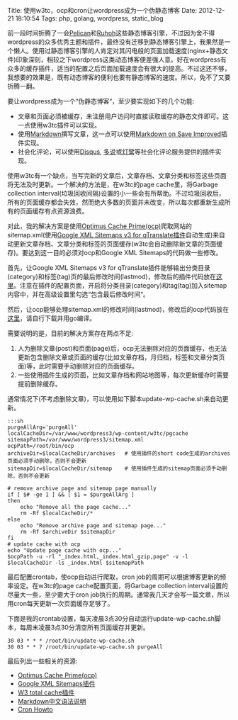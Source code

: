 Title: 使用w3tc，ocp和cron让wordpress成为一个伪静态博客
Date: 2012-12-21 18:10:54
Tags: php, golang, wordpress, static_blog

[1]: http://blog.atime.me/2012/12/w3tc-test/ "W3 Total Cache简单测评与配置经验分享"
[2]: http://getpelican.com/ "Pelican"
[3]: http://ruhoh.com/ "Ruhoh"
[4]: http://wordpress.org/extend/plugins/markdown-on-save-improved/ "Markdown on Save Improved plugin"
[5]: http://patrickmylund.com/projects/ocp/ "Optimus Cache Prime(ocp)"
[6]: http://zh.wikipedia.org/wiki/Markdown "Markdown from wikipedia"
[7]: http://wowubuntu.com/markdown/ "Markdown 语法"
[8]: http://wordpress.org/extend/plugins/google-xml-sitemaps-v3-for-qtranslate/ "Google XML Sitemaps v3 for qTranslate plugin"
[9]: https://help.ubuntu.com/community/CronHowto "Cron howto from ubuntu wiki"
[10]: http://wordpress.org/extend/plugins/w3-total-cache/ "W3 totoal cache plugin"
[11]: https://github.com/wilbur-ma/wordpress-tweak/tree/master/google-xml-sitemaps-v3-for-qtranslate
[12]: https://github.com/wilbur-ma/ocp
[13]: http://wordpress.org/extend/plugins/disqus-comment-system/ "disqus社会化评论插件"
[14]: http://wordpress.org/extend/plugins/duoshuo/ "多说社会化评论插件"
[15]: http://wordpress.org/extend/plugins/denglu/ "灯鹭社会化评论插件"


前一段时间折腾了一会[Pelican][2]和[Ruhoh][3]这些静态博客引擎，不过因为舍不得wordpress的众多优秀主题和插件，最终没有迁移到静态博客引擎上，我果然是一个懒人。使用过静态博客引擎的人肯定对其闪电般的页面加载速度(nginx+静态文件)印象深刻，相较之下wordpress这类动态博客便差强人意。好在wordpress有众多的缓存插件，适当的配置之后页面加载速度会有很大的提高。不过这还不够，我想要的效果是，既有动态博客的便利也要有静态博客的速度。所以，免不了又要折腾一翻。

要让wordpress成为一个“伪静态博客“，至少要实现如下的几个功能:

*  文章和页面必须被缓存，未注册用户访问时直接读取缓存的静态文件即可。这一点使用w3tc插件可以实现。
*  使用[Markdown][6]撰写文章，这一点可以使用[Markdown on Save Improved][4]插件实现。
*  社会化评论，可以使用[Disqus][13], [多说][14]或[灯鹭][15]等社会化评论服务提供的插件实现。

使用w3tc有一个缺点，当写完新的文章后，文章存档、文章分类和标签这些页面将无法及时更新。一个解决的方法是，在w3tc的page cache里，将Garbage collection interval(垃圾回收间隔)设置的小一些会有所帮助。不过垃圾回收后，所有的页面缓存都会失效，然而绝大多数的页面并未改变，所以每次都重新生成所有的页面缓存有点资源浪费。

对此，我的解决方案是使用[Optimus Cache Prime(ocp)][5]爬取网站的sitemap.xml(使用[Google XML Sitemaps v3 for qTranslate插件][8]自动生成)来自动更新文章存档、文章分类和标签的页面缓存(w3tc会自动删除新文章的页面缓存)。要达到这一目的必须对ocp和Google XML Sitemaps的代码做一些修改。

首先，让Google XML Sitemaps v3 for qTranslate插件能够输出分类目录(category)和标签(tag)页的最后修改时间(lastmod)，修改后的插件代码放在[这里][11]。注意在插件的配置页面，开启将分类目录(category)和tag(tag)加入sitemap内容中，并在高级设置里勾选“包含最后修改时间“。

然后，让ocp能够处理sitemap.xml的修改时间(lastmod)，修改后的ocp代码放在[这里][12]，请自行下载并用go编译。

需要说明的是，目前的解决方案存在两点不足:

1. 人为删除文章(post)和页面(page)后，ocp无法删除对应的页面缓存，也无法更新包含删除文章或页面的缓存(比如文章存档，月归档，标签和文章分类页面)等，此时需要手动删除对应的页面缓存。
2. 一些使用插件生成的页面，比如文章存档和网站地图等，每次更新缓存时需要提前删除缓存。

通常情况下(不考虑删除文章)，可以使用如下脚本update-wp-cache.sh来自动更新。

    :::sh
    purgeAllArg='purgeAll'
    localCacheDir=/var/www/wordpress3/wp-content/w3tc/pgcache
    sitemapPath=/var/www/wordpress3/sitemap.xml
    ocpPath=/root/bin/ocp 
    archiveDir=$localCacheDir/archives   # 使用插件的short code生成的archives页面必须手动删除，否则不会更新
    sitemapDir=$localCacheDir/sitemap    # 使用插件生成的sitemap页面必须手动删除，否则不会更新
    
    # remove archive page and sitemap page manually
    if [ $# -ge 1 ] && [ $1 = $purgeAllArg ]
    then 
        echo "Remove all the page cache..."
        rm -Rf $localCacheDir/*
    else
        echo "Remove archive page and sitemap page..."
        rm -Rf $archiveDir $sitemapDir
    fi
    # update cache with ocp
    echo "Update page cache with ocp..."
    $ocpPath -u -rl "_index.html,_index.html_gzip,page" -v -l $localCacheDir -ls _index.html $sitemapPath
    
最后配置crontab，使ocp自动进行爬取，cron job的周期可以根据博客更新的频率设定。在w3tc的page cache配置页面，将Garbage collection interval设置的尽量大一些，至少要大于cron job执行的周期。通常我几天才会写一篇文章，所以用cron每天更新一次页面缓存足够了。

下面是我的crontab设置，每天凌晨3点30分自动运行update-wp-cache.sh脚本，每周末凌晨3点30分清空所有页面缓存并更新。

    30 03 * * * /root/bin/update-wp-cache.sh
    30 03 * * 7 /root/bin/update-wp-cache.sh purgeAll

最后列出一些相关的资源:

*  [Optimus Cache Prime(ocp)][5]
*  [Google XML Sitemaps插件][8]
*  [W3 total cache插件][10]
*  [Markdown中文语法说明][7]
*  [Cron Howto][9]
